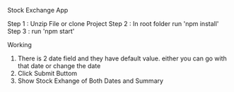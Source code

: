 Stock Exchange App


Step 1 : Unzip File or clone Project
Step 2 : In root folder run 'npm install'
Step 3 : run 'npm start'


Working

1. There is 2 date field and they have default value. either you can go with that date or change the date
2. Click Submit Buttom 
3. Show Stock Exhange of Both Dates and Summary